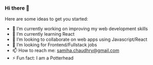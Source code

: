### Hi there 👋

Here are some ideas to get you started:

- 🔭 I’m currently working on improving my web development skills
- 🌱 I’m currently learning React
- 👯 I’m looking to collaborate on web apps using Javascript/React
- 🤔 I’m looking for Frontend/Fullstack jobs
- 📫 How to reach me: samiha.chaudhry@gmail.com
- ⚡ Fun fact: I am a Potterhead
